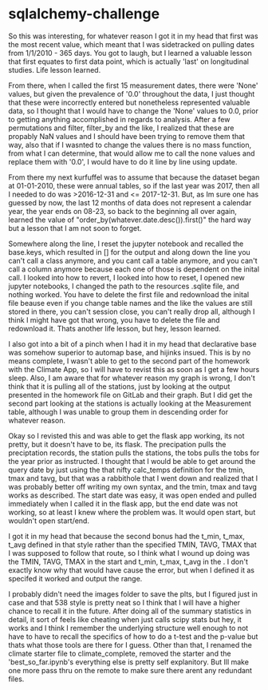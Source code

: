 # sqlalchemy-challenge
So this was interesting, for whatever reason I got it in my head that first was the most recent value, which meant that I was sidetracked on pulling dates from 1/1/2010 - 365 days. You got to laugh, but I learned a valuable lesson that first equates to first data point, which is actually 'last' on longitudinal studies. Life lesson learned.

From there, when I called the first 15 measurement dates, there were 'None' values, but given the prevalence of '0.0' throughout the data, I just thought that these were incorrectly entered but nonetheless represented valuable data, so I thought that I would have to change the 'None' values  to 0.0, prior to getting anything accomplished in regards to analysis. 
After a few permutations and filter, filter_by and the like, I realized that these are propably NaN values and I should have been trying to remove them that way, also that if I wasnted to change the values there is no mass function, from what I can determine, that would allow me to call the none values and replace them with '0.0', I would have to do it line by line using update.

From there my next kurfuffel was to assume that because the dataset began at 01-01-2010, these were annual tables, so if the last year was 2017, then all I needed to do was >2016-12-31 and <= 2017-12-31. But, as Im sure one has guessed by now, the last 12 months of data does not represent a calendar year, the year ends on 08-23, so back to the beginning all over again, learned the value of "order_by(whatever.date.desc()).first()" the hard way but a lesson that I am not soon to forget.

Somewhere along the line, I reset the jupyter notebook and recalled the base.keys, which resulted in [] for the output and along down the line you can't call a class anymore, and you cant call a table anymore, and you can't call a column anymore because each one of those is dependent on the inital call. I looked into how to revert, I looked into how to reset, I opened new jupyter notebooks, I changed the path to the resources .sqlite file, and nothing worked. You have to delete the first file and redownload the inital file beause even if you change table names and the like the values are still stored in there, you can't session close, you can't really drop all, although I think I might have got that wrong, you have to delete the file and redownload it.
Thats another life lesson, but hey, lesson learned. 

I also got into a bit of a pinch when I had it in my head that declarative base was somehow superior to automap base, and hijinks insued. This is by no means complete, I wasn't able to get to the second part of the homework with the Climate App, so I will have to revist this as soon as I get a few hours sleep. Also, I am aware that for whatever reason my graph is wrong, I don't think that it is pulling all of the stations, just by looking at the output presented in the homework file on GitLab and their graph.
But I did get the second part looking at the stations is actually looking at the Measurement table, although I was unable to group them in descending order for whatever reason.

Okay so I revisted this and was able to get the flask app working, its not pretty, but it doesn't have to be, its flask. The precipation pulls the preciptation records, the station pulls the stations, the tobs pulls the tobs for the year prior as instructed. 
I thought that I would be able to get around the query date by just using the that nifty calc_temps definition for the tmin, tmax and tavg, but that was a rabbithole that I went down and realized that I was probably better off writing my own syntax,
and the tmin, tmax and tavg works as described. The start date was easy, it was open ended and pulled immediately when I called it in the flask app, but the end date was not working, so at least I knew where the problem was. It would open start, but wouldn't open start/end.

I got it in my head that because the second bonus had the t_min, t_max, t_avg defined in that style rather than the specified TMIN, TAVG, TMAX that I was supposed to follow that route, so I think what I wound up doing was the TMIN, TAVG, TMAX in the start and t_min, t_max, t_avg in the <start><end>. 
I don't exactly know why that would have cause the error, but when I defined it as specifed it worked and output the range. 

I probably didn't need the images folder to save the plts, but I figured just in case and that 538 style is pretty neat so I think that I will have a higher chance to recall it in the future. After doing all of the summary statistics in detail, it sort of feels like cheating when just calls scipy stats but hey, 
it works and I think I remember the underlying structure well enough to not have to have to recall the specifics of how to do a t-test and the p-value but thats what those tools are there for I guess. Other than that, I renamed the climate starter file to climate_complete, removed the starter and the 'best_so_far.ipynb's everything else is pretty self explanitory. 
But Ill make one more pass thru on the remote to make sure there arent any redundant files.
